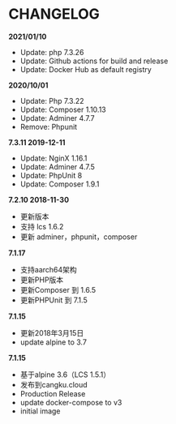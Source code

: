 # CHANGELOG

**2021/01/10**
* Update: php 7.3.26
* Update: Github actions for build and release
* Update: Docker Hub as default registry

**2020/10/01**
* Update: Php 7.3.22
* Update: Composer 1.10.13
* Update: Adminer 4.7.7
* Remove: Phpunit

**7.3.11 2019-12-11**
* Update: NginX 1.16.1
* Update: Adminer 4.7.5
* Update: PhpUnit 8
* Update: Composer 1.9.1

**7.2.10 2018-11-30**
* 更新版本
* 支持 lcs 1.6.2
* 更新 adminer，phpunit，composer

**7.1.17**
* 支持aarch64架构
* 更新PHP版本
* 更新Composer 到 1.6.5
* 更新PHPUnit 到 7.1.5

**7.1.15**
* 更新2018年3月15日
* update alpine to 3.7

**7.1.15**
* 基于alpine 3.6（LCS 1.5.1）
* 发布到cangku.cloud
* Production Release
* update docker-compose to v3
* initial image
